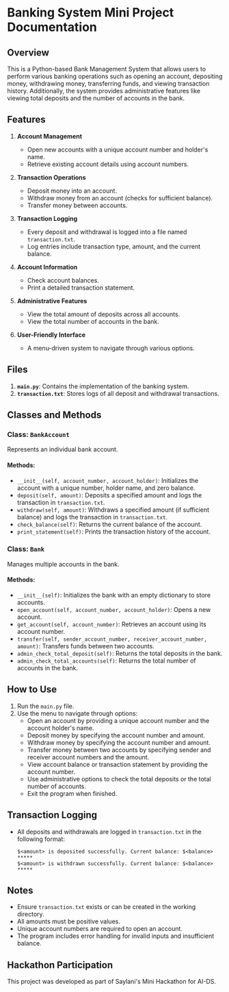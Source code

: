 # Banking System Mini Project Documentation

## Overview
This is a Python-based Bank Management System that allows users to perform various banking operations such as opening an account, depositing money, withdrawing money, transferring funds, and viewing transaction history. Additionally, the system provides administrative features like viewing total deposits and the number of accounts in the bank.

## Features
1. **Account Management**
   - Open new accounts with a unique account number and holder's name.
   - Retrieve existing account details using account numbers.

2. **Transaction Operations**
   - Deposit money into an account.
   - Withdraw money from an account (checks for sufficient balance).
   - Transfer money between accounts.

3. **Transaction Logging**
   - Every deposit and withdrawal is logged into a file named `transaction.txt`.
   - Log entries include transaction type, amount, and the current balance.

4. **Account Information**
   - Check account balances.
   - Print a detailed transaction statement.

5. **Administrative Features**
   - View the total amount of deposits across all accounts.
   - View the total number of accounts in the bank.

6. **User-Friendly Interface**
   - A menu-driven system to navigate through various options.

## Files
1. **`main.py`**: Contains the implementation of the banking system.
2. **`transaction.txt`**: Stores logs of all deposit and withdrawal transactions.

## Classes and Methods
### Class: `BankAccount`
Represents an individual bank account.

#### Methods:
- `__init__(self, account_number, account_holder)`: Initializes the account with a unique number, holder name, and zero balance.
- `deposit(self, amount)`: Deposits a specified amount and logs the transaction in `transaction.txt`.
- `withdraw(self, amount)`: Withdraws a specified amount (if sufficient balance) and logs the transaction in `transaction.txt`.
- `check_balance(self)`: Returns the current balance of the account.
- `print_statement(self)`: Prints the transaction history of the account.

### Class: `Bank`
Manages multiple accounts in the bank.

#### Methods:
- `__init__(self)`: Initializes the bank with an empty dictionary to store accounts.
- `open_account(self, account_number, account_holder)`: Opens a new account.
- `get_account(self, account_number)`: Retrieves an account using its account number.
- `transfer(self, sender_account_number, receiver_account_number, amount)`: Transfers funds between two accounts.
- `admin_check_total_deposit(self)`: Returns the total deposits in the bank.
- `admin_check_total_accounts(self)`: Returns the total number of accounts in the bank.

## How to Use
1. Run the `main.py` file.
2. Use the menu to navigate through options:
   - Open an account by providing a unique account number and the account holder's name.
   - Deposit money by specifying the account number and amount.
   - Withdraw money by specifying the account number and amount.
   - Transfer money between two accounts by specifying sender and receiver account numbers and the amount.
   - View account balance or transaction statement by providing the account number.
   - Use administrative options to check the total deposits or the total number of accounts.
   - Exit the program when finished.

## Transaction Logging
- All deposits and withdrawals are logged in `transaction.txt` in the following format:
  ```
  $<amount> is deposited successfully. Current balance: $<balance>
  *****
  $<amount> is withdrawn successfully. Current balance: $<balance>
  *****
  ```
## Notes
- Ensure `transaction.txt` exists or can be created in the working directory.
- All amounts must be positive values.
- Unique account numbers are required to open an account.
- The program includes error handling for invalid inputs and insufficient balance.

## Hackathon Participation
This project was developed as part of Saylani's Mini Hackathon for AI-DS.

